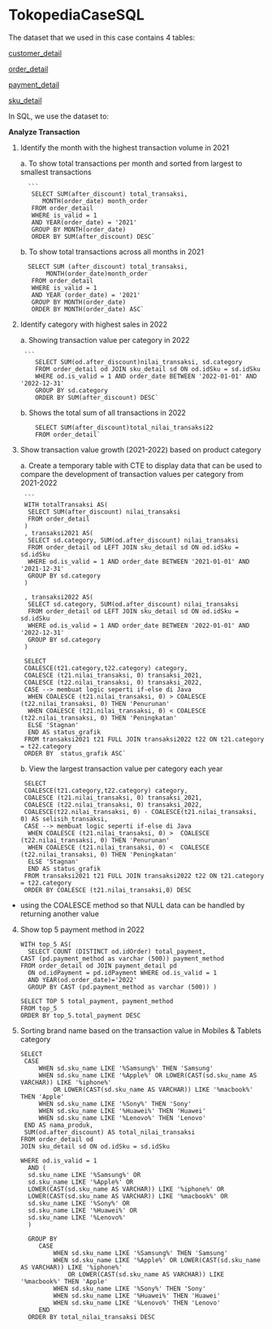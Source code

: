# TokopediaCaseSQL
The dataset that we used in this case contains 4 tables:

[customer_detail](https://drive.google.com/file/d/1vGkvIBs30dYItfbIplDc2eTJkLKrYaJS/view?usp=sharing)

[order_detail](https://drive.google.com/file/d/11Ekay2elqMoD6KpNxnKI9n3PJldRober/view?usp=sharing)

[payment_detail](https://drive.google.com/file/d/1Nl5qVB95tVq2qYizIFQV_nyYySw1WOWl/view?usp=sharing)

[sku_detail](https://drive.google.com/file/d/11AS-dlvpWdZBzLrw98rDFx0tk3PD1Hjf/view?usp=sharing)

In SQL, we use the dataset to:

**Analyze Transaction**
1. Identify the month with the highest transaction volume in 2021

    a. To show total transactions per month and sorted from largest to smallest transactions

         ```
          SELECT SUM(after_discount) total_transaksi,
             MONTH(order_date) month_order
          FROM order_detail
          WHERE is_valid = 1
          AND YEAR(order_date) = '2021'
          GROUP BY MONTH(order_date)
          ORDER BY SUM(after_discount) DESC`


    b. To show total transactions across all months in 2021
       
         SELECT SUM (after_discount) total_transaksi, 
              MONTH(order_date)month_order
          FROM order_detail
          WHERE is_valid = 1 
          AND YEAR (order_date) = '2021'
          GROUP BY MONTH(order_date)
          ORDER BY MONTH(order_date) ASC`


2. Identify category with highest sales in 2022


    a. Showing transaction value per category in 2022
    
        ```
           SELECT SUM(od.after_discount)nilai_transaksi, sd.category
           FROM order_detail od JOIN sku_detail sd ON od.idSku = sd.idSku
           WHERE od.is_valid = 1 AND order_date BETWEEN '2022-01-01' AND '2022-12-31'
           GROUP BY sd.category
           ORDER BY SUM(after_discount) DESC`
    
    
     b. Shows the total sum of all transactions in 2022
                
           SELECT SUM(after_discount)total_nilai_transaksi22 
           FROM order_detail`

3. Show transaction value growth (2021-2022) based on product category

   a. Create a temporary table with CTE to display data that can be used to compare the development of transaction values ​​per category from 2021-2022

        ```
        WITH totalTransaksi AS(
         SELECT SUM(after_discount) nilai_transaksi
         FROM order_detail
        )
        , transaksi2021 AS(
         SELECT sd.category, SUM(od.after_discount) nilai_transaksi
         FROM order_detail od LEFT JOIN sku_detail sd ON od.idSku = sd.idSku
         WHERE od.is_valid = 1 AND order_date BETWEEN '2021-01-01' AND '2021-12-31'
         GROUP BY sd.category
        )
        
        , transaksi2022 AS(
         SELECT sd.category, SUM(od.after_discount) nilai_transaksi
         FROM order_detail od LEFT JOIN sku_detail sd ON od.idSku = sd.idSku
         WHERE od.is_valid = 1 AND order_date BETWEEN '2022-01-01' AND '2022-12-31'
         GROUP BY sd.category
        )
        
        SELECT 
        COALESCE(t21.category,t22.category) category, 
        COALESCE (t21.nilai_transaksi, 0) transaksi_2021,
        COALESCE (t22.nilai_transaksi, 0) transaksi_2022,
        CASE --> membuat logic seperti if-else di Java
         WHEN COALESCE (t21.nilai_transaksi, 0) > COALESCE (t22.nilai_transaksi, 0) THEN 'Penurunan'
         WHEN COALESCE (t21.nilai_transaksi, 0) < COALESCE (t22.nilai_transaksi, 0) THEN 'Peningkatan'
         ELSE 'Stagnan'
         END AS status_grafik
        FROM transaksi2021 t21 FULL JOIN transaksi2022 t22 ON t21.category = t22.category
        ORDER BY  status_grafik ASC`

   b. View the largest transaction value per category each year
   
        SELECT 
        COALESCE(t21.category,t22.category) category, 
        COALESCE (t21.nilai_transaksi, 0) transaksi_2021,
        COALESCE (t22.nilai_transaksi, 0) transaksi_2022,
        COALESCE(t22.nilai_transaksi, 0) - COALESCE(t21.nilai_transaksi, 0) AS selisih_transaksi,
        CASE --> membuat logic seperti if-else di Java
         WHEN COALESCE (t21.nilai_transaksi, 0) >  COALESCE (t22.nilai_transaksi, 0) THEN 'Penurunan'
         WHEN COALESCE (t21.nilai_transaksi, 0) <  COALESCE (t22.nilai_transaksi, 0) THEN 'Peningkatan'
         ELSE 'Stagnan'
         END AS status_grafik
        FROM transaksi2021 t21 FULL JOIN transaksi2022 t22 ON t21.category = t22.category
        ORDER BY COALESCE (t21.nilai_transaksi,0) DESC


* using the COALESCE method so that NULL data can be handled by returning another value
  
4. Show top 5 payment method in 2022
   ```
   WITH top_5 AS(
     SELECT COUNT (DISTINCT od.idOrder) total_payment,
   CAST (pd.payment_method as varchar (500)) payment_method
   FROM order_detail od JOIN payment_detail pd
     ON od.idPayment = pd.idPayment WHERE od.is_valid = 1
     AND YEAR(od.order_date)='2022'
     GROUP BY CAST (pd.payment_method as varchar (500)) )

   SELECT TOP 5 total_payment, payment_method
   FROM top_5
   ORDER BY top_5.total_payment DESC

5. Sorting brand name based on the transaction value in Mobiles & Tablets category
   ```
   SELECT 
    CASE
        WHEN sd.sku_name LIKE '%Samsung%' THEN 'Samsung'
        WHEN sd.sku_name LIKE '%Apple%' OR LOWER(CAST(sd.sku_name AS VARCHAR)) LIKE '%iphone%'
            OR LOWER(CAST(sd.sku_name AS VARCHAR)) LIKE '%macbook%' THEN 'Apple'
        WHEN sd.sku_name LIKE '%Sony%' THEN 'Sony'
        WHEN sd.sku_name LIKE '%Huawei%' THEN 'Huawei'
        WHEN sd.sku_name LIKE '%Lenovo%' THEN 'Lenovo'
    END AS nama_produk, 
    SUM(od.after_discount) AS total_nilai_transaksi
   FROM order_detail od
   JOIN sku_detail sd ON od.idSku = sd.idSku

   WHERE od.is_valid = 1
     AND (
     sd.sku_name LIKE '%Samsung%' OR
     sd.sku_name LIKE '%Apple%' OR
     LOWER(CAST(sd.sku_name AS VARCHAR)) LIKE '%iphone%' OR
     LOWER(CAST(sd.sku_name AS VARCHAR)) LIKE '%macbook%' OR
     sd.sku_name LIKE '%Sony%' OR
     sd.sku_name LIKE '%Huawei%' OR
     sd.sku_name LIKE '%Lenovo%'
     )
    
     GROUP BY 
        CASE
            WHEN sd.sku_name LIKE '%Samsung%' THEN 'Samsung'
            WHEN sd.sku_name LIKE '%Apple%' OR LOWER(CAST(sd.sku_name AS VARCHAR)) LIKE '%iphone%'
                OR LOWER(CAST(sd.sku_name AS VARCHAR)) LIKE '%macbook%' THEN 'Apple'
            WHEN sd.sku_name LIKE '%Sony%' THEN 'Sony'
            WHEN sd.sku_name LIKE '%Huawei%' THEN 'Huawei'
            WHEN sd.sku_name LIKE '%Lenovo%' THEN 'Lenovo'
        END
     ORDER BY total_nilai_transaksi DESC


